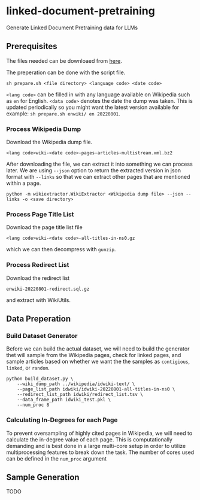 # linked-document-pretraining
Generate Linked Document Pretraining data for LLMs

## Prerequisites

The files needed can be downloaed from [here](https://dumps.wikimedia.org/backup-index.html).

The preperation can be done with the script file.
```
sh prepare.sh <file directory> <language code> <date code>
```
`<lang code>` can be filled in with any language available on Wikipedia such as `en` for English. `<data code>` denotes the date the dump was taken. This is updated periodically so you might want the latest version available for example: `sh prepare.sh enwiki/ en 20220801`.

### Process Wikipedia Dump

Download the Wikipedia dump file.
```
<lang code>wiki-<date code>-pages-articles-multistream.xml.bz2
```
After downloading the file, we can extract it into something we can process later. We are using `--json` option to return the extracted version in json format with `--links` so that we can extract other pages that are mentioned within a page.
```
python -m wikiextractor.WikiExtractor <Wikipedia dump file> --json --links -o <save directory>
```

### Process Page Title List

Download the page title list file
```
<lang code>wiki-<date code>-all-titles-in-ns0.gz
```
which we can then decompress with `gunzip`. 

### Process Redirect List

Download the redirect list 
```
enwiki-20220801-redirect.sql.gz
```
and extract with WikiUtils.

## Data Preperation

### Build Dataset Generator

Before we can build the actual dataset, we will need to build the generator thet will sample from the Wikipedia pages, check for linked pages, and sample articles based on whether we want the the samples as `contigious`, `linked`, or `random`.

```
python build_dataset.py \
    --wiki_dump_path ../wikipedia/idwiki-text/ \
    --page_list_path idwiki/idwiki-20220801-all-titles-in-ns0 \
    --redirect_list_path idwiki/redirect_list.tsv \
    --data_frame_path idwiki_test.pkl \
    --num_proc 8
```

### Calculating In-Degrees for each Page

To prevent oversampling of highly cited pages in Wikipedia, we will need to calculate the in-degree value of each page. This is computationally demanding and is best done in a large multi-core setup in order to utilize multiprocessing features to break down the task. The number of cores used can be defined in the `num_proc` argument


## Sample Generation

TODO